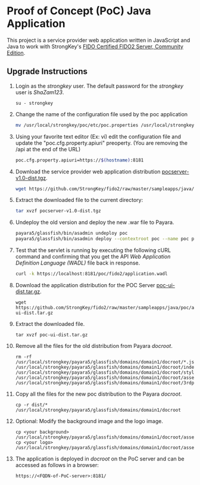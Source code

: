 # Proof of Concept (PoC) Java Application
This project is a service provider web application written in JavaScript and Java to work with StrongKey's [FIDO Certified FIDO2 Server, Community Edition](https://github.com/StrongKey/fido2).

## Upgrade Instructions

1. Login as the _strongkey_ user. The default password for the _strongkey_ user is _ShaZam123_.

    ```
    su - strongkey
    ```

2. Change the name of the configuration file used by the poc application

    ```sh
    mv /usr/local/strongkey/poc/etc/poc.properties /usr/local/strongkey/poc/etc/poc-configuration.properties
    ```
  
3. Using your favorite text editor (Ex: vi)  edit the configuration file and update the "poc.cfg.property.apiuri" preoperty. (You are removing the /api at the end of the URL)

    ```sh
    poc.cfg.property.apiuri=https://$(hostname):8181
    ```
    
4. Download the service provider web application distribution [pocserver-v1.0-dist.tgz](https://github.com/StrongKey/fido2/raw/master/sampleapps/java/poc/server/pocserver-v1.0-dist.tgz).

    ```sh
    wget https://github.com/StrongKey/fido2/raw/master/sampleapps/java/poc/server/pocserver-v1.0-dist.tgz
    ```
5. Extract the downloaded file to the current directory:

    ```sh
    tar xvzf pocserver-v1.0-dist.tgz
    ```
6. Undeploy the old version and deploy the new .war file to Payara.

    ```sh
    payara5/glassfish/bin/asadmin undeploy poc
    payara5/glassfish/bin/asadmin deploy --contextroot poc --name poc pocserver.war
    ```
7. Test that the servlet is running by executing the following cURL command and confirming that you get the API _Web Application Definition Language (WADL)_ file back in response.

    ```sh
    curl -k https://localhost:8181/poc/fido2/application.wadl
    ```
    
8. Download the application distribution for the POC Server [poc-ui-dist.tar.gz](https://github.com/StrongKey/fido2/raw/master/sampleapps/java/poc/angular/poc-ui-dist.tar.gz).
    ```
    wget https://github.com/StrongKey/fido2/raw/master/sampleapps/java/poc/angular/poc-ui-dist.tar.gz
    ```

9. Extract the downloaded file.

    ```
    tar xvzf poc-ui-dist.tar.gz
    ```
10. Remove all the files for the old distribution from Payara _docroot_.

    ```
    rm -rf /usr/local/strongkey/payara5/glassfish/domains/domain1/docroot/*.js /usr/local/strongkey/payara5/glassfish/domains/domain1/docroot/index.html /usr/local/strongkey/payara5/glassfish/domains/domain1/docroot/styles.*.css /usr/local/strongkey/payara5/glassfish/domains/domain1/docroot/assets/ /usr/local/strongkey/payara5/glassfish/domains/domain1/docroot/3rdpartylicenses.txt
    ```
11. Copy all the files for the new poc distribution to the Payara _docroot_.

    ```
    cp -r dist/* /usr/local/strongkey/payara5/glassfish/domains/domain1/docroot
    ```
    
12. Optional: Modify the background image and the logo image.

    ```
    cp <your background> /usr/local/strongkey/payara5/glassfish/domains/domain1/docroot/assets/app/media/img/bg/background.jpg
    cp <your logo> /usr/local/strongkey/payara5/glassfish/domains/domain1/docroot/assets/app/media/img/logo/logo.png
    ```
13. The application is deployed in _docroot_ on the PoC server and can be accessed as follows in a browser:

    ```
    https://<FQDN-of-PoC-server>:8181/
    ```
